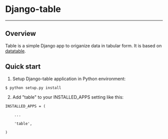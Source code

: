 # Django-table

_____________________________________________________________________

## Overview
Table is a simple Django app to origanize data in tabular form.
It is based on [datatable](http://datatables.net).

## Quick start
1. Setup Django-table application in Python environment:


<code>$ python setup.py install</code>

2. Add "table" to your INSTALLED_APPS setting like this:


<code>INSTALLED_APPS = (  
&nbsp;&nbsp;&nbsp;&nbsp;...  
&nbsp;&nbsp;&nbsp;&nbsp;'table',  
)</code>

